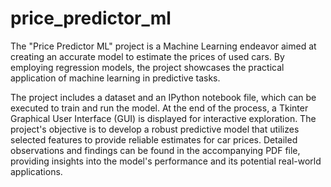 # price_predictor_ml
The "Price Predictor ML" project is a Machine Learning endeavor aimed 
at creating an accurate model to estimate the prices of used cars. By 
employing regression models, the project showcases the practical 
application of machine learning in predictive tasks. 

The project includes a dataset and an IPython notebook file, which can
be executed to train and run the model. At the end of the process, a Tkinter 
Graphical User Interface (GUI) is displayed for interactive exploration. 
The project's objective is to develop a robust predictive model that utilizes 
selected features to provide reliable estimates for car prices. Detailed 
observations and findings can be found in the accompanying PDF file, providing 
insights into the model's performance and its potential real-world applications.

